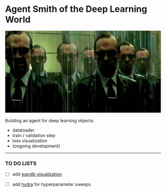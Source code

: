 # Agent Smith of the Deep Learning World

![](./page_img/smith.gif)



Building an agent for deep learning objects:

* dataloader 
* train / validation step
* loss visualization 
* (ongoing development)







***

### TO DO LISTS 

- [ ] add [wandb visualization](https://wandb.ai/site) 

- [ ] add [hydra](https://hydra.cc/) for hyperparameter sweeps

  

